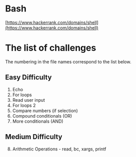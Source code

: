 # Bash

[https://www.hackerrank.com/domains/shell](https://www.hackerrank.com/domains/shell)

# The list of challenges

The numbering in the file names correspond to the list below.

## Easy Difficulty

1. Echo
2. For loops
3. Read user input
4. For loops 2
5. Compare numbers (if selection)
6. Compound conditionals (OR)
7. More conditionals (AND)

## Medium Difficulty

8. Arithmetic Operations - read, bc, xargs, printf
